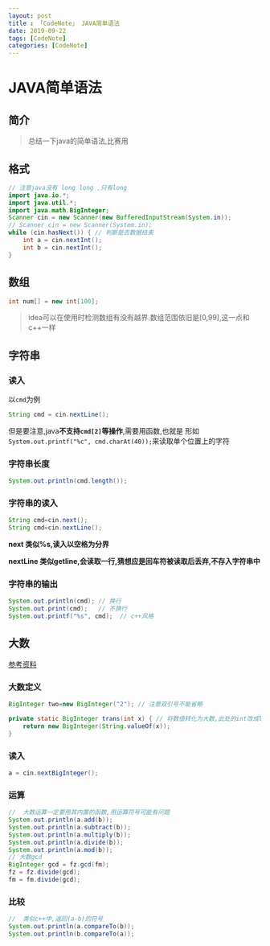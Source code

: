 ```yaml
---
layout: post
title : 「CodeNote」 JAVA简单语法
date: 2019-09-22
tags: [CodeNote]
categories: [CodeNote]
---
```

# JAVA简单语法

## 简介
> 总结一下java的简单语法,比赛用

## 格式

```java
// 注意java没有 long long ,只有long
import java.io.*;
import java.util.*;
import java.math.BigInteger;
Scanner cin = new Scanner(new BufferedInputStream(System.in));
// Scanner cin = new Scanner(System.in);
while (cin.hasNext()) { // 判断是否数据结束
    int a = cin.nextInt();
    int b = cin.nextInt();
}
```

## 数组

```java
int num[] = new int[100];
```

> idea可以在使用时检测数组有没有越界.数组范围依旧是[0,99],这一点和c++一样

## 字符串

### 读入

以`cmd`为例

```java
String cmd = cin.nextLine();
```

但是要注意,java**不支持```cmd[2]```等操作**,需要用函数,也就是 形如```System.out.printf("%c", cmd.charAt(40));```来读取单个位置上的字符

### 字符串长度

```java
System.out.println(cmd.length());
```

### 字符串的读入

```java
String cmd=cin.next();
String cmd=cin.nextLine();
```

**next 类似%s,读入以空格为分界**

**nextLine 类似getline,会读取一行,猜想应是回车符被读取后丢弃,不存入字符串中**

### 字符串的输出

```java
System.out.println(cmd); // 换行
System.out.print(cmd);   // 不换行
System.out.printf("%s", cmd);  // c++风格
```

## 大数

[参考资料](https://www.cnblogs.com/jin-nuo/p/5313205.html)

### 大数定义

```java
BigInteger two=new BigInteger("2"); // 注意双引号不能省略
```

```java
private static BigInteger trans(int x) { // 将数值转化为大数,此处的int改成long也是可以的
    return new BigInteger(String.valueOf(x));
}
```

### 读入

```java
a = cin.nextBigInteger();
```

### 运算

```java
//  大数运算一定要用其内置的函数,用运算符号可能有问题
System.out.println(a.add(b));
System.out.println(a.subtract(b));
System.out.println(a.multiply(b));
System.out.println(a.divide(b));
System.out.println(a.mod(b));
// 大数gcd
BigInteger gcd = fz.gcd(fm);
fz = fz.divide(gcd);
fm = fm.divide(gcd);
```

### 比较

```java
//  类似c++中,返回(a-b)的符号
System.out.println(a.compareTo(b));
System.out.println(b.compareTo(a));
```

